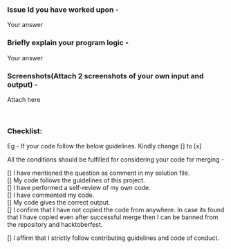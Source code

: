 ### Issue Id you have worked upon - 
Your answer

### Briefly explain your program logic - 
Your answer

### Screenshots(Attach 2 screenshots of your own input and output) - 
Attach here


<br>

### Checklist:
Eg - If your code follow the below guidelines. Kindly change [] to [x]

All the conditions should be fulfilled for considering your code for merging -

[] I have mentioned the question as comment in my solution file.<br>
[] My code follows the guidelines of this project.<br>
[] I have performed a self-review of my own code.<br>
[] I have commented my code.<br>
[] My code gives the correct output.<br>
[] I confirm that I have not copied the code from anywhere. In case its found that I have copied even after successful merge then I can be banned from the repository and hacktoberfest.<br>


[] I affirm that I strictly follow contributing guidelines and code of conduct.
